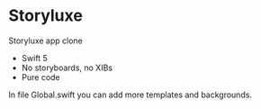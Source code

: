 # Storyluxe
Storyluxe app clone 

* Swift 5
* No storyboards, no XIBs
* Pure code

In file Global.swift you can add more templates and backgrounds.
